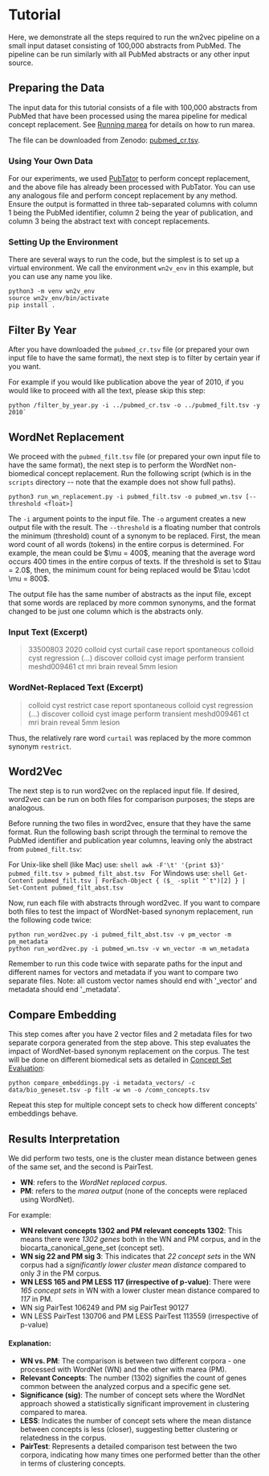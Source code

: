 # Tutorial

Here, we demonstrate all the steps required to run the wn2vec pipeline on a small input dataset consisting of 100,000 abstracts from PubMed. The pipeline can be run similarly with all PubMed abstracts or any other input source.

## Preparing the Data

The input data for this tutorial consists of a file with 100,000 abstracts from PubMed that have been processed using the marea pipeline for medical concept replacement. See [Running marea](rst_marea.md) for details on how to run marea.

The file can be downloaded from Zenodo: [pubmed_cr.tsv](https://zenodo.org/record/7588919/files/pubmed_cr.tsv?download=1).

### Using Your Own Data

For our experiments, we used [PubTator](https://pubmed.ncbi.nlm.nih.gov/31114887/) to perform concept replacement, and the above file has already been processed with PubTator. You can use any analogous file and perform concept replacement by any method. Ensure the output is formatted in three tab-separated columns with column 1 being the PubMed identifier, column 2 being the year of publication, and column 3 being the abstract text with concept replacements.

### Setting Up the Environment

There are several ways to run the code, but the simplest is to set up a virtual environment. We call the environment `wn2v_env` in this example, but you can use any name you like.

```shell
python3 -m venv wn2v_env
source wn2v_env/bin/activate
pip install .
```
## Filter By Year
After you have downloaded the `pubmed_cr.tsv` file (or prepared your own input file to have the same format), the next step is to filter by certain year if you want. 

For example if you would like publication above the year of 2010, if you would like to proceed with all the text, please skip this step: 

```shell
python /filter_by_year.py -i ../pubmed_cr.tsv -o ../pubmed_filt.tsv -y 2010`
```

## WordNet Replacement

We proceed with the `pubmed_filt.tsv` file (or prepared your own input file to have the same format), the next step is to perform the WordNet non-biomedical concept replacement. Run the following script (which is in the `scripts` directory -- note that the example does not show full paths).

```shell
python3 run_wn_replacement.py -i pubmed_filt.tsv -o pubmed_wn.tsv [--threshold <float>]
```

The `-i` argument points to the input file. The `-o` argument creates a new output file with the result. The `--threshold` is a floating number that controls the minimum (threshold) count of a synonym to be replaced. First, the mean word count of all words (tokens) in the entire corpus is determined. For example, the mean could be \$\mu = 400\$, meaning that the average word occurs 400 times in the entire corpus of texts. If the threshold is set to \$\tau = 2.0\$, then, the minimum count for being replaced would be \$\tau \cdot \mu = 800\$.

The output file has the same number of abstracts as the input file, except that some words are replaced by more common synonyms, and the format changed to be just one column which is the abstracts only.

### Input Text (Excerpt)

> 33500803	2020	colloid cyst curtail case report spontaneous colloid cyst regression (...) discover colloid cyst image perform transient meshd009461 ct mri brain reveal 5mm lesion

### WordNet-Replaced Text (Excerpt)

> colloid cyst restrict case report spontaneous colloid cyst regression (...) discover colloid cyst image perform transient meshd009461 ct mri brain reveal 5mm lesion

Thus, the relatively rare word `curtail` was replaced by the more common synonym `restrict`.


## Word2Vec

The next step is to run word2vec on the replaced input file. If desired, word2vec can be run on both files for comparison purposes; the steps are analogous.

Before running the two files in word2vec, ensure that they have the same format. Run the following bash script through the terminal to remove the PubMed identifier and publication year columns, leaving only the abstract from  `pubmed_filt.tsv`:

For Unix-like shell (like Mac) use: 
    ```shell
    awk -F'\t' '{print $3}' pubmed_filt.tsv > pubmed_filt_abst.tsv
    ```
For Windows use:
    ```shell
    Get-Content pubmed_filt.tsv | ForEach-Object { ($_ -split "`t")[2] } | Set-Content pubmed_filt_abst.tsv
    ```

Now, run each file with abstracts through word2vec. If you want to compare both files to test the impact of WordNet-based synonym replacement, run the following code twice:

```shell
python run_word2vec.py -i pubmed_filt_abst.tsv -v pm_vector -m pm_metadata
python run_word2vec.py -i pubmed_wn.tsv -v wn_vector -m wn_metadata
```

Remember to run this code twice with separate paths for the input and different names for vectors and metadata if you want to compare two separate files. Note: all custom vector names should end with '_vector' and metadata should end '_metadata'.

## Compare Embedding

This step comes after you have 2 vector files and 2 metadata files for two separate corpora generated from the step above. This step evaluates the impact of WordNet-based synonym replacement on the corpus. The test will be done on different biomedical sets as detailed in [Concept Set Evaluation](conceptset_evaluation.md):

```shell
python compare_embeddings.py -i metadata_vectors/ -c data/bio_geneset.tsv -p filt -w wn -o /comn_concepts.tsv
```

Repeat this step for multiple concept sets to check how different concepts' embeddings behave.

## Results Interpretation 

We did perform two tests, one is the cluster mean distance between genes of the same set, and the second is PairTest. 

- **WN**: refers to the *WordNet replaced corpus*.
- **PM**: refers to the *marea output* (none of the concepts were replaced using WordNet).

For example:

- **WN relevant concepts 1302 and PM relevant concepts 1302**: This means there were *1302 genes* both in the WN and PM corpus, and in the biocarta_canonical_gene_set (concept set).
- **WN sig 22 and PM sig 3**: This indicates that *22 concept sets* in the WN corpus had a *significantly lower cluster mean distance* compared to only *3* in the PM corpus.
- **WN LESS 165 and PM LESS 117 (irrespective of p-value)**: There were *165 concept sets* in WN with a lower cluster mean distance compared to *117* in PM.
- WN sig PairTest 106249 and PM sig PairTest 90127
- WN LESS PairTest 130706 and PM LESS PairTest 113559 (irrespective of p-value)

#### Explanation:

- **WN vs. PM**: The comparison is between two different corpora - one processed with WordNet (WN) and the other with marea (PM).
- **Relevant Concepts**: The number (1302) signifies the count of genes common between the analyzed corpus and a specific gene set.
- **Significance (sig)**: The number of concept sets where the WordNet approach showed a statistically significant improvement in clustering compared to marea.
- **LESS**: Indicates the number of concept sets where the mean distance between concepts is less (closer), suggesting better clustering or relatedness in the corpus.
- **PairTest**: Represents a detailed comparison test between the two corpora, indicating how many times one performed better than the other in terms of clustering concepts.
